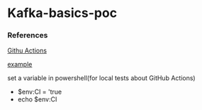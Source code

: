 # Kafka-basics-poc













### References
[Githu Actions](https://docs.gradle.org/current/userguide/github-actions.html#view_the_details_for_jobs_and_steps_in_the_workflow)

<a href="http://example.com/" target="_blank">example</a>

set a variable in powershell(for local tests about GitHub Actions)
- $env:CI = 'true
- echo $env:CI